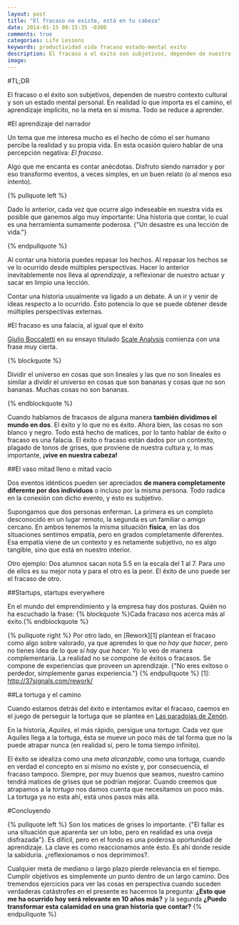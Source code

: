 ```yaml
---
layout: post
title: "El fracaso no existe, está en tu cabeza"
date: 2014-01-15 08:15:35 -0300
comments: true
categories: Life Lessons
keywords: productividad vida fracaso estado-mental exito
description: El fracaso o el éxito son subjetivos, dependen de nuestro contexto cultural y son un estado mental personal. En realidad lo que importa es el camino, el apdendizaje detrás, no la meta en sí misma. Todo se reduce a aprender.
image: 
---
```


#TL;DR

El fracaso o el éxito son subjetivos, dependen de nuestro contexto cultural y son un estado mental personal. En realidad lo que importa es el camino, el aprendizaje implícito, no la meta en sí misma. Todo se reduce a aprender.

#El aprendizaje del narrador

Un tema que me interesa mucho es el hecho de cómo el ser humano percibe la realidad y su propia vida. En esta ocasión quiero hablar de una percepción negativa: *El fracaso*.

<!-- more -->

Algo que me encanta es contar anécdotas. Disfruto siendo narrador y por eso transformo eventos, a veces simples, en un buen relato (o al menos eso intento).

{% pullquote left %}

Dado lo anterior, cada vez que ocurre algo indeseable en nuestra vida es posible que ganemos algo muy importante: Una historia que contar, lo cual es una herramienta sumamente poderosa. {"Un desastre es una lección de vida."}

{% endpullquote %}

Al contar una historia puedes repasar los hechos. Al repasar los hechos se ve lo ocurrido desde múltiples perspectivas. Hacer lo anterior inevitablemente nos lleva al *aprendizaje*, a reflexionar de nuestro actuar y sacar en limpio una lección. 

Contar una historia usualmente va ligado a un debate. A un ir y venir de ideas respecto a lo ocurrido. Ésto potencia lo que se puede obtener desde múltiples perspectivas externas.

#El fracaso es una falacia, al igual que el éxito

[Giulio Boccaletti][4] en su ensayo titulado [Scale Analysis][3] comienza con una frase muy cierta.

{% blockquote %}

Dividir el universo en cosas que son lineales y las que no son lineales es similar a dividir el universo en cosas que son bananas y cosas que no son bananas. Muchas cosas no son bananas.

{% endblockquote %}

Cuando hablamos de fracasos de alguna manera **también dividimos el mundo en dos**. El éxito y lo que no es éxito. Ahora bien, las cosas no son blanco y negro. Todo está hecho de matices, por lo tanto hablar de éxito o fracaso es una falacia. El éxito o fracaso están dados por un contexto, plagado de tonos de grises, que proviene de nuestra cultura y, lo mas importante, **¡vive en nuestra cabeza!**

[3]: http://www.edge.org/q2011/q11_7.html
[4]: http://www.edge.org/memberbio/giulio_boccaletti

##El vaso mitad lleno o mitad vacío

Dos eventos idénticos pueden ser apreciados **de manera completamente diferente por dos individuos** o incluso por la misma persona. Todo radica en la conexión con dicho evento, y ésto es subjetivo. 

Supongamos que dos personas enferman. La primera es un completo desconocido en un lugar remoto, la segunda es un familiar o amigo cercano. En ambos tenemos la misma situación **física**, en las dos situaciones sentimos empatía, pero en grados completamente diferentes. Esa empatía viene de un contexto y es netamente subjetivo, no es algo tangible, sino que está en nuestro interior.

Otro ejemplo: Dos alumnos sacan nota 5.5 en la escala del 1 al 7. Para uno de ellos es su mejor nota y para el otro es la peor. El éxito de uno puede ser el fracaso de otro.

##Startups, startups everywhere

En el mundo del emprendimiento y la empresa hay dos posturas. Quién no ha escuchado la frase:
{% blockquote %}Cada fracaso nos acerca más al éxito.{% endblockquote %}

{% pullquote right %}
Por otro lado, en [Rework][1] plantean el fracaso como algo sobre valorado, ya que aprendes lo que *no hay que hacer*, pero no tienes idea de lo que *sí hay que hacer*. Yo lo veo de manera complementaria. La realidad no se compone de éxitos o fracasos. Se compone de experiencias que proveen un aprendizaje. {"No eres exitoso o perdedor, simplemente ganas experiencia."}
{% endpullquote %}
[1]: http://37signals.com/rework/

##La tortuga y el camino

Cuando estamos detrás del éxito e intentamos evitar el fracaso, caemos en el juego de perseguir la tortuga que se plantea en [Las paradojas de Zenón][2].

[2]: http://es.wikipedia.org/wiki/Paradojas_de_Zen%C3%B3n

En la historia, *Aquiles*, el más rápido, persigue una *tortuga*. Cada vez que Aquiles llega a la tortuga, ésta se mueve un poco más de tal forma que no la puede atrapar nunca (en realidad sí, pero le toma tiempo infinito).

El éxito se idealiza como una *meta alcanzable*, como una tortuga, cuando en verdad el concepto en si mismo no existe y, por consecuencia, el fracaso tampoco. Siempre, por muy buenos que seamos, nuestro camino tendrá matices de grises que se podrían mejorar. Cuando creemos que atrapamos a la *tortuga* nos damos cuenta que necesitamos un poco más. La tortuga ya no esta ahí, está unos pasos más allá.

#Concluyendo

{% pullquote left %}
Son los matices de grises lo importante. {"El fallar es una situación que aparenta ser un lobo, pero en realidad es una oveja disfrazada"}. Es difícil, pero en el fondo es una poderosa oportunidad de aprendizaje. La clave es como reaccionamos ante ésto. Es ahí donde reside la sabiduría. ¿reflexionamos o nos deprimimos?.

Cualquier meta de mediano o largo plazo pierde relevancia en el tiempo. Cumplir objetivos es simplemente un punto dentro de un largo camino. Dos tremendos ejercicios para ver las cosas en perspectiva cuando suceden verdaderas catástrofes en el presente es hacernos la pregunta: **¿Esto que me ha ocurrido hoy será relevante en 10 años más?** y la segunda **¿Puedo transformar esta calamidad en una gran historia que contar?**
{% endpullquote %}
